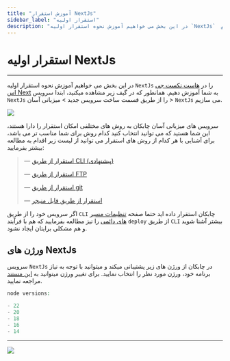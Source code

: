 ```yaml
---
title: "آموزش استقرار NextJs"
sidebar_label: "استقرار اولیه"
description: "در این بخش می خواهیم آموزش نحوه استقرار اولیه `NextJs`  را در هاست نکست جی اس Next به شما آموزش دهیم."
---
```


# استقرار اولیه NextJs
---

در این بخش می خواهیم آموزش نحوه استقرار اولیه `NextJs`  را در [هاست نکست جی اس Next](https://chabokan.net/cloud-hosting/nodejs/next/) به شما آموزش دهیم.
همانطور که در گیف زیر مشاهده میکنید، ابتدا سرویس `NextJs` را از طریق قسمت ساخت سرویس جدید > میزبانی آسان > `NextJs` می سازیم.

![](https://s1.chabokan.net/docs/gifs/nextjs-inatall.gif)

سرویس های میزبانی آسان چابکان به روش های مختلفی امکان استقرار را دارا هستند، این شما هستید که می توانید انتخاب کنید کدام روش برای شما مناسب تر می باشد، برای آشنایی با هر کدام از روش های استقرار می توانید از لیست زیر اقدام به مطالعه بیشتر بفرمایید:

> —  [استقرار از طریق CLI (پیشنهادی)](https://docs.chabokan.net/deploy/cli)
>
> —  [استقرار از طریق FTP](https://docs.chabokan.net/deploy/ftp/)
>
> —  [استقرار از طریق git](https://docs.chabokan.net/deploy/git/)
>
> —  [استقرار از طریق فایل منیجر](https://docs.chabokan.net/deploy/file-manager/)

اگر سرویس خود را از طریق `CLI` چابکان استقرار داده اید حتما صفحه [تنظیمات مسیر های دائمی](https://docs.chabokan.net/features/permanent-path/) را نیز مطالعه بفرمایید که هم با فرآیند `deploy` از طریق `CLI` بیشتر آشنا شوید و هم مشکلی برایتان ایجاد نشود.

## ورژن های NextJs

سرویس `NextJs` در چابکان از ورژن های زیر پشتیبانی میکند و میتوانید با توجه به نیاز برنامه خود، ورژن مورد نظر را انتخاب نمایید. برای تغییر ورژن میتوانید به [این مستند](https://docs.chabokan.net/simple-hosting/nextjs/more/#تغییر-ورژن-nextjs) مراجعه نمایید.

```php
node versions:

- 22
- 20
- 18
- 16
- 14
```

---
<a href="https://hub.chabokan.net/fa/services/create/next/" ><img src="https://s1.chabokan.net/docs/images/next-banner.png" /></a>